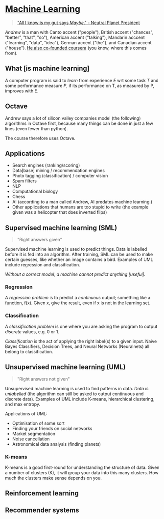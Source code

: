 # [Machine Learning](http://blog.algorithmia.com/introduction-machine-learning-developers/)

> ["All I know is my gut says _Maybe_." - Neutral Planet President](https://theinfosphere.org/Neutral_People)

_Andrew_ is a man with Canto accent ("people"), British accent ("chances", "better", "that", "so"), American accent ("talking"), Mandarin acccent ("learning", "data", "idea"), German accent ("the"), and Canadian accent ("house"). [He also co-founded coursera](https://en.wikipedia.org/wiki/Andrew_Ng) (you know, where this comes from).

## What [is machine learning]

A computer program is said to _learn_ from experience _E_ wrt some task _T_ and some performance measure _P_, if its performance on T, as measured by P, improves with E.

## Octave

Andrew says a lot of silicon valley companies model (the following) algorithms in Octave first, because many things can be done in just a few lines (even fewer than python).

The course therefore uses Octave.

## Applications

- Search engines (ranking/scoring)
- Data[base] mining / recommendation engines
- Photo tagging (classification) / computer vision
- Spam filters
- NLP
- Computational biology
- Chess
- AI (according to a man called Andrew, AI predates machine learning.)
- Other applications that humans are too stupid to write (the example given was a helicopter that does inverted flips)

## Supervised machine learning (SML)

> "Right answers given"

Supervised machine learning is used to predict things. Data is labelled before it is fed into an algorithm. After training, SML can be used to make certain guesses, like whether an image contains a bird. Examples of UML include regression and classification.

_Without a correct model, a machine cannot predict anything [useful]._

### Regression

A _regression problem_ is to predict a _continuous_ output; something like a function, f(x). Given x, give the result, even if x is not in the learning set.

### Classification

A _classification problem_ is one where you are asking the program to output _discrete_ values, e.g. 0 or 1.

_Classification_ is the act of applying the right label(s) to a given input. Naive Bayes Classifiers, Decision Trees, and Neural Networks (Neuralnets) all belong to classification.


## Unsupervised machine learning (UML)

> "Right answers not given"

Unsupervised machine learning is used to find patterns in data. _Data is unlabelled_ (the algorithm can still be asked to output continuous and discrete data). Examples of UML include K-means, hierarchical clustering, and max entropy.

Applications of UML:

- Optimisation of some sort
- Finding your friends on social networks
- Market segmentation
- Noise cancellation
- Astronomical data analysis (finding planets)

### K-means

K-means is a good first-round for understanding the structure of data. Given a number of clusters (K), it will group your data into this many clusters. How much the clusters make sense depends on you.

## Reinforcement learning

## Recommender systems
